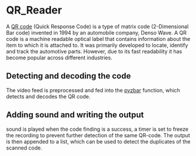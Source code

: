 # QR_Reader
A [QR code](https://upload.wikimedia.org/wikipedia/commons/d/d0/QR_code_for_mobile_English_Wikipedia.svg) (Quick Response Code) is a type of matrix code (2-Dimensional Bar code) invented in 1994 by an automobile company, Denso Wave. A QR code is a machine readable optical label that contains information about the item to which it is attached to. It was primarily developed to locate, identify and track the automotive parts. However, due to its fast readability it has become popular across different industries. 


## Detecting and decoding the code
The video feed is preprocessed and fed into the [pyzbar](https://pypi.org/project/pyzbar/) function, which detects and decodes the QR code.

## Adding sound and writing the output
sound is played when the code finding is a success, a timer is set to freeze the recording to prevent further detection of the same QR-code. The output is then appended to a list, which can be used to detect the duplicates of the scanned code.  




